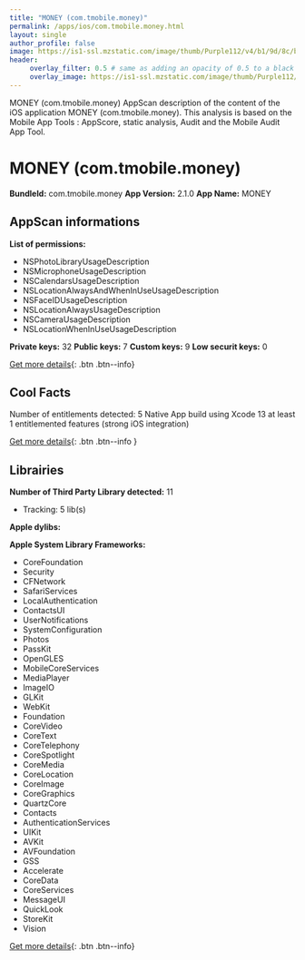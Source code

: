 ```yaml
---
title: "MONEY (com.tmobile.money)"
permalink: /apps/ios/com.tmobile.money.html
layout: single
author_profile: false
image: https://is1-ssl.mzstatic.com/image/thumb/Purple112/v4/b1/9d/8c/b19d8c74-945f-ff1e-163f-516aee3af8ea/AppIcon-1x_U007emarketing-0-7-0-85-220.png/512x512bb.jpg
header: 
     overlay_filter: 0.5 # same as adding an opacity of 0.5 to a black background
     overlay_image: https://is1-ssl.mzstatic.com/image/thumb/Purple112/v4/b1/9d/8c/b19d8c74-945f-ff1e-163f-516aee3af8ea/AppIcon-1x_U007emarketing-0-7-0-85-220.png/512x512bb.jpg
---
```

MONEY (com.tmobile.money) AppScan description of the content of the iOS application MONEY (com.tmobile.money). This analysis is based on the Mobile App Tools : AppScore, static analysis, Audit and the Mobile Audit App Tool.

# MONEY (com.tmobile.money)

**BundleId:** com.tmobile.money
**App Version:** 2.1.0
**App Name:** MONEY


## AppScan informations 

**List of permissions:** 
- NSPhotoLibraryUsageDescription
- NSMicrophoneUsageDescription
- NSCalendarsUsageDescription
- NSLocationAlwaysAndWhenInUseUsageDescription
- NSFaceIDUsageDescription
- NSLocationAlwaysUsageDescription
- NSCameraUsageDescription
- NSLocationWhenInUseUsageDescription
  
  
**Private keys:** 32
**Public keys:** 7
**Custom keys:** 9
**Low securit keys:** 0
  
[Get more details](/pricing.html){: .btn .btn--info}

## Cool Facts

Number of entitlements detected: 5
Native App
build using Xcode 13
at least 1 entitlemented features (strong iOS integration)
  
[Get more details](/pricing.html){: .btn .btn--info }

## Librairies 
**Number of Third Party Library detected:** 11
- Tracking: 5 lib(s)


**Apple dylibs:**


**Apple System Library Frameworks:**
- CoreFoundation
- Security
- CFNetwork
- SafariServices
- LocalAuthentication
- ContactsUI
- UserNotifications
- SystemConfiguration
- Photos
- PassKit
- OpenGLES
- MobileCoreServices
- MediaPlayer
- ImageIO
- GLKit
- WebKit
- Foundation
- CoreVideo
- CoreText
- CoreTelephony
- CoreSpotlight
- CoreMedia
- CoreLocation
- CoreImage
- CoreGraphics
- QuartzCore
- Contacts
- AuthenticationServices
- UIKit
- AVKit
- AVFoundation
- GSS
- Accelerate
- CoreData
- CoreServices
- MessageUI
- QuickLook
- StoreKit
- Vision


  
[Get more details](/pricing.html){: .btn .btn--info}

